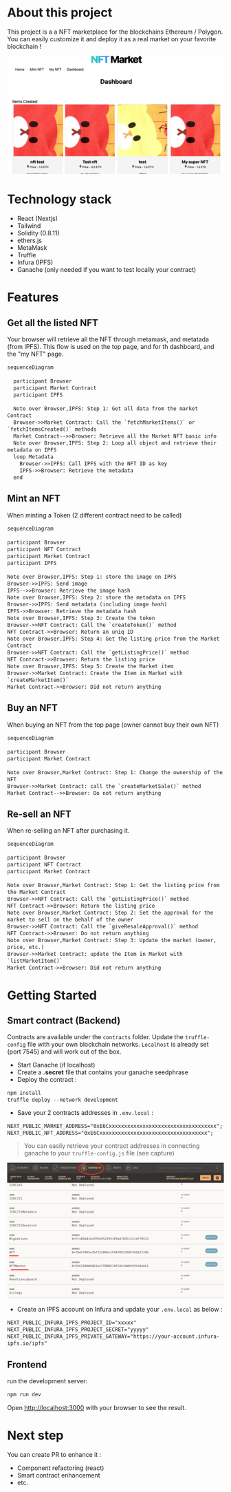 # About this project

This project is a a NFT marketplace for the blockchains Ethereum / Polygon. You can easily customize it and deploy it as a real market on your favorite blockchain !

![top](/docs/top.png)

# Technology stack

- React (Nextjs)
- Tailwind
- Solidity (0.8.11)
- ethers.js
- MetaMask
- Truffle
- Infura (IPFS)
- Ganache (only needed if you want to test locally your contract)

# Features

## Get all the listed NFT

Your browser will retrieve all the NFT through metamask, and metatada (from IPFS). This flow is used on the top page, and for th dashboard, and the "my NFT" page.

```mermaid
sequenceDiagram

  participant Browser
  participant Market Contract
  participant IPFS

  Note over Browser,IPFS: Step 1: Get all data from the market Contract
  Browser->>Market Contract: Call the `fetchMarketItems()` or `fetchItemsCreated()` methods
  Market Contract-->>Browser: Retrieve all the Market NFT basic info
  Note over Browser,IPFS: Step 2: Loop all object and retrieve their metadata on IPFS
  loop Metadata
    Browser->>IPFS: Call IPFS with the NFT ID as key
    IPFS->>Browser: Retrieve the metadata
  end

```

## Mint an NFT

When minting a Token (2 different contract need to be called)

```mermaid
sequenceDiagram

participant Browser
participant NFT Contract
participant Market Contract
participant IPFS

Note over Browser,IPFS: Step 1: store the image on IPFS
Browser->>IPFS: Send image
IPFS-->>Browser: Retrieve the image hash
Note over Browser,IPFS: Step 2: store the metadata on IPFS
Browser->>IPFS: Send metadata (including image hash)
IPFS->>Browser: Retrieve the metadata hash
Note over Browser,IPFS: Step 3: Create the token
Browser->>NFT Contract: Call the `createToken()` method
NFT Contract->>Browser: Return an uniq ID
Note over Browser,IPFS: Step 4: Get the listing price from the Market Contract
Browser->>NFT Contract: Call the `getListingPrice()` method
NFT Contract->>Browser: Return the listing price
Note over Browser,IPFS: Step 5: Create the Market item
Browser->>Market Contract: Create the Item in Market with  `createMarketItem()`
Market Contract->>Browser: Did not return anything
```

## Buy an NFT

When buying an NFT from the top page (owner cannot buy their own NFT)

```mermaid
sequenceDiagram

participant Browser
participant Market Contract

Note over Browser,Market Contract: Step 1: Change the ownership of the NFT
Browser->>Market Contract: call the `createMarketSale()` method
Market Contract-->>Browser: Do not return anything
```

## Re-sell an NFT

When re-selling an NFT after purchasing it.

```mermaid
sequenceDiagram

participant Browser
participant NFT Contract
participant Market Contract

Note over Browser,Market Contract: Step 1: Get the listing price from the Market Contract
Browser->>NFT Contract: Call the `getListingPrice()` method
NFT Contract->>Browser: Return the listing price
Note over Browser,Market Contract: Step 2: Set the approval for the market to sell on the behalf of the owner
Browser->>NFT Contract: Call the `giveResaleApproval()` method
NFT Contract->>Browser: Do not return anything
Note over Browser,Market Contract: Step 3: Update the market (owner, price, etc.)
Browser->>Market Contract: update the Item in Market with  `listMarketItem()`
Market Contract->>Browser: Did not return anything
```

# Getting Started

## Smart contract (Backend)

Contracts are available under the `contracts` folder. Update the `truffle-config` file with your own blockchain networks. `Localhost` is already set (port 7545) and will work out of the box.

- Start Ganache (if localhost)
- Create a **.secret** file that contains your ganache seedphrase
- Deploy the contract :

```
npm install
truffle deploy --network development
```

- Save your 2 contracts addresses in `.env.local` :

```
NEXT_PUBLIC_MARKET_ADDRESS="0xE6Cxxxxxxxxxxxxxxxxxxxxxxxxxxxxxxxxxxx";
NEXT_PUBLIC_NFT_ADDRESS="0xE6Cxxxxxxxxxxxxxxxxxxxxxxxxxxxxxxxxxxx";
```

> You can easily retrieve your contract addresses in connecting ganache to your `truffle-config.js` file (see capture)

![ganache truffle connection](/docs/ganache-truffle.png)

- Create an IPFS account on Infura and update your `.env.local` as below :

```
NEXT_PUBLIC_INFURA_IPFS_PROJECT_ID="xxxxx"
NEXT_PUBLIC_INFURA_IPFS_PROJECT_SECRET="yyyyy"
NEXT_PUBLIC_INFURA_IPFS_PRIVATE_GATEWAY="https://your-account.infura-ipfs.io/ipfs"
```

## Frontend

run the development server:

```bash
npm run dev
```

Open [http://localhost:3000](http://localhost:3000) with your browser to see the result.

# Next step

You can create PR to enhance it :

- Component refactoring (react)
- Smart contract enhancement
- etc.
